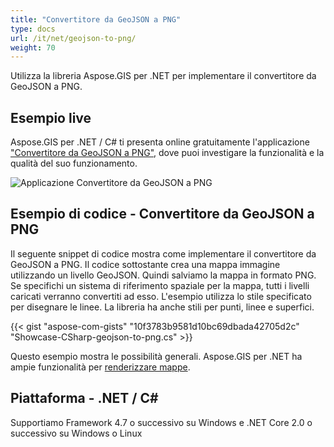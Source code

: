 ```yaml
---
title: "Convertitore da GeoJSON a PNG"
type: docs
url: /it/net/geojson-to-png/
weight: 70
---
```


Utilizza la libreria Aspose.GIS per .NET per implementare il convertitore da GeoJSON a PNG.

## **Esempio live**

Aspose.GIS per .NET / C# ti presenta online gratuitamente l'applicazione ["Convertitore da GeoJSON a PNG"](https://products.aspose.app/gis/viewer/geojson-to-png), dove puoi investigare la funzionalità e la qualità del suo funzionamento.

![Applicazione Convertitore da GeoJSON a PNG](viewer.png)

## **Esempio di codice - Convertitore da GeoJSON a PNG**

Il seguente snippet di codice mostra come implementare il convertitore da GeoJSON a PNG. Il codice sottostante crea una mappa immagine utilizzando un livello GeoJSON. Quindi salviamo la mappa in formato PNG. Se specifichi un sistema di riferimento spaziale per la mappa, tutti i livelli caricati verranno convertiti ad esso.
L'esempio utilizza lo stile specificato per disegnare le linee. La libreria ha anche stili per punti, linee e superfici.

{{< gist "aspose-com-gists" "10f3783b9581d10bc69dbada42705d2c" "Showcase-CSharp-geojson-to-png.cs" >}}

Questo esempio mostra le possibilità generali. Aspose.GIS per .NET ha ampie funzionalità per [renderizzare mappe](https://docs.aspose.com/gis/net/map-rendering/).

## **Piattaforma - .NET / C#**

Supportiamo Framework 4.7 o successivo su Windows e .NET Core 2.0 o successivo su Windows o Linux
